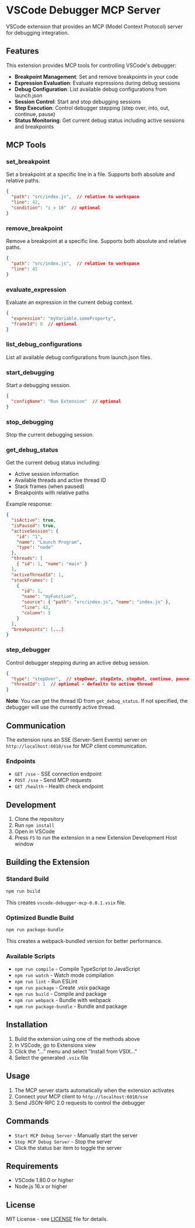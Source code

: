 # VSCode Debugger MCP Server

VSCode extension that provides an MCP (Model Context Protocol) server for debugging integration.

## Features

This extension provides MCP tools for controlling VSCode's debugger:

- **Breakpoint Management**: Set and remove breakpoints in your code
- **Expression Evaluation**: Evaluate expressions during debug sessions
- **Debug Configuration**: List available debug configurations from launch.json
- **Session Control**: Start and stop debugging sessions
- **Step Execution**: Control debugger stepping (step over, into, out, continue, pause)
- **Status Monitoring**: Get current debug status including active sessions and breakpoints

## MCP Tools

### set_breakpoint
Set a breakpoint at a specific line in a file. Supports both absolute and relative paths.
```json
{
  "path": "src/index.js",  // relative to workspace
  "line": 42,
  "condition": "i > 10"  // optional
}
```

### remove_breakpoint
Remove a breakpoint at a specific line. Supports both absolute and relative paths.
```json
{
  "path": "src/index.js",  // relative to workspace
  "line": 42
}
```

### evaluate_expression
Evaluate an expression in the current debug context.
```json
{
  "expression": "myVariable.someProperty",
  "frameId": 0  // optional
}
```

### list_debug_configurations
List all available debug configurations from launch.json files.

### start_debugging
Start a debugging session.
```json
{
  "configName": "Run Extension"  // optional
}
```

### stop_debugging
Stop the current debugging session.

### get_debug_status
Get the current debug status including:
- Active session information
- Available threads and active thread ID
- Stack frames (when paused)
- Breakpoints with relative paths

Example response:
```json
{
  "isActive": true,
  "isPaused": true,
  "activeSession": {
    "id": "1",
    "name": "Launch Program",
    "type": "node"
  },
  "threads": [
    { "id": 1, "name": "main" }
  ],
  "activeThreadId": 1,
  "stackFrames": [
    {
      "id": 1,
      "name": "myFunction",
      "source": { "path": "src/index.js", "name": "index.js" },
      "line": 42,
      "column": 5
    }
  ],
  "breakpoints": [...]
}
```

### step_debugger
Control debugger stepping during an active debug session.
```json
{
  "type": "stepOver",  // stepOver, stepInto, stepOut, continue, pause
  "threadId": 1  // optional - defaults to active thread
}
```

**Note**: You can get the thread ID from `get_debug_status`. If not specified, the debugger will use the currently active thread.

## Communication

The extension runs an SSE (Server-Sent Events) server on `http://localhost:6010/sse` for MCP client communication.

### Endpoints

- `GET /sse` - SSE connection endpoint
- `POST /sse` - Send MCP requests
- `GET /health` - Health check endpoint

## Development

1. Clone the repository
2. Run `npm install`
3. Open in VSCode
4. Press `F5` to run the extension in a new Extension Development Host window

## Building the Extension

### Standard Build
```bash
npm run build
```
This creates `vscode-debugger-mcp-0.0.1.vsix` file.

### Optimized Bundle Build
```bash
npm run package-bundle
```
This creates a webpack-bundled version for better performance.

### Available Scripts
- `npm run compile` - Compile TypeScript to JavaScript
- `npm run watch` - Watch mode compilation
- `npm run lint` - Run ESLint
- `npm run package` - Create .vsix package
- `npm run build` - Compile and package
- `npm run webpack` - Bundle with webpack
- `npm run package-bundle` - Bundle and package

## Installation

1. Build the extension using one of the methods above
2. In VSCode, go to Extensions view
3. Click the "..." menu and select "Install from VSIX..."
4. Select the generated `.vsix` file

## Usage

1. The MCP server starts automatically when the extension activates
2. Connect your MCP client to `http://localhost:6010/sse`
3. Send JSON-RPC 2.0 requests to control the debugger

## Commands

- `Start MCP Debug Server` - Manually start the server
- `Stop MCP Debug Server` - Stop the server
- Click the status bar item to toggle the server

## Requirements

- VSCode 1.80.0 or higher
- Node.js 16.x or higher

## License

MIT License - see [LICENSE](LICENSE) file for details.